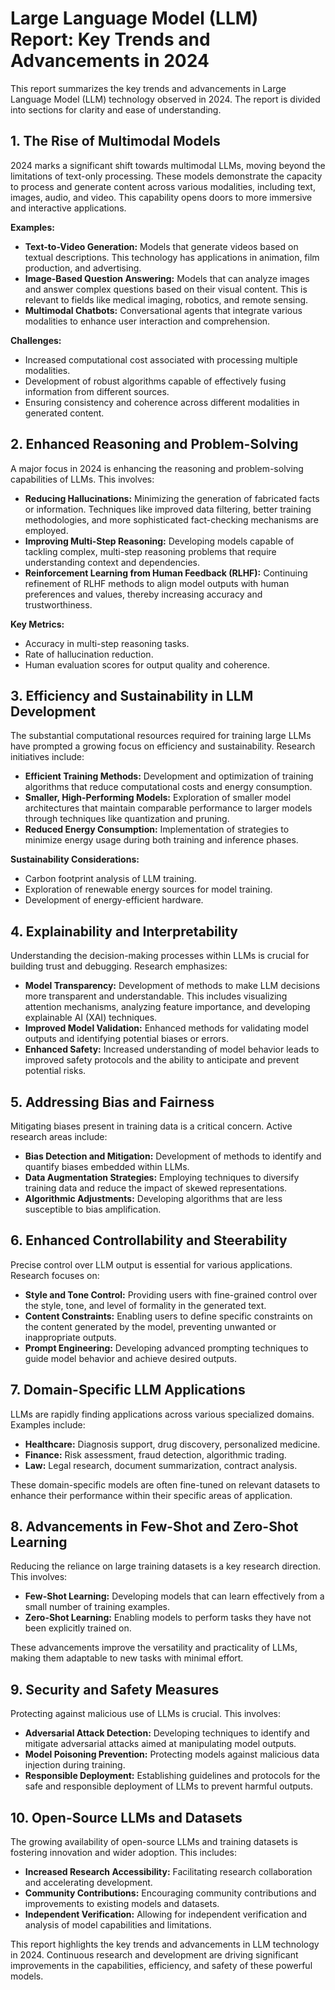 # Large Language Model (LLM) Report: Key Trends and Advancements in 2024

This report summarizes the key trends and advancements in Large Language Model (LLM) technology observed in 2024.  The report is divided into sections for clarity and ease of understanding.

## 1. The Rise of Multimodal Models

2024 marks a significant shift towards multimodal LLMs, moving beyond the limitations of text-only processing.  These models demonstrate the capacity to process and generate content across various modalities, including text, images, audio, and video. This capability opens doors to more immersive and interactive applications.

**Examples:**

*   **Text-to-Video Generation:** Models that generate videos based on textual descriptions. This technology has applications in animation, film production, and advertising.
*   **Image-Based Question Answering:**  Models that can analyze images and answer complex questions based on their visual content.  This is relevant to fields like medical imaging, robotics, and remote sensing.
*   **Multimodal Chatbots:** Conversational agents that integrate various modalities to enhance user interaction and comprehension.

**Challenges:**

*   Increased computational cost associated with processing multiple modalities.
*   Development of robust algorithms capable of effectively fusing information from different sources.
*   Ensuring consistency and coherence across different modalities in generated content.


## 2. Enhanced Reasoning and Problem-Solving

A major focus in 2024 is enhancing the reasoning and problem-solving capabilities of LLMs.  This involves:

*   **Reducing Hallucinations:**  Minimizing the generation of fabricated facts or information.  Techniques like improved data filtering, better training methodologies, and more sophisticated fact-checking mechanisms are employed.
*   **Improving Multi-Step Reasoning:**  Developing models capable of tackling complex, multi-step reasoning problems that require understanding context and dependencies.
*   **Reinforcement Learning from Human Feedback (RLHF):**  Continuing refinement of RLHF methods to align model outputs with human preferences and values, thereby increasing accuracy and trustworthiness.

**Key Metrics:**

*   Accuracy in multi-step reasoning tasks.
*   Rate of hallucination reduction.
*   Human evaluation scores for output quality and coherence.


## 3. Efficiency and Sustainability in LLM Development

The substantial computational resources required for training large LLMs have prompted a growing focus on efficiency and sustainability.  Research initiatives include:

*   **Efficient Training Methods:**  Development and optimization of training algorithms that reduce computational costs and energy consumption.
*   **Smaller, High-Performing Models:**  Exploration of smaller model architectures that maintain comparable performance to larger models through techniques like quantization and pruning.
*   **Reduced Energy Consumption:**  Implementation of strategies to minimize energy usage during both training and inference phases.

**Sustainability Considerations:**

*   Carbon footprint analysis of LLM training.
*   Exploration of renewable energy sources for model training.
*   Development of energy-efficient hardware.


## 4. Explainability and Interpretability

Understanding the decision-making processes within LLMs is crucial for building trust and debugging.  Research emphasizes:

*   **Model Transparency:**  Development of methods to make LLM decisions more transparent and understandable.  This includes visualizing attention mechanisms, analyzing feature importance, and developing explainable AI (XAI) techniques.
*   **Improved Model Validation:**  Enhanced methods for validating model outputs and identifying potential biases or errors.
*   **Enhanced Safety:**  Increased understanding of model behavior leads to improved safety protocols and the ability to anticipate and prevent potential risks.


## 5. Addressing Bias and Fairness

Mitigating biases present in training data is a critical concern.  Active research areas include:

*   **Bias Detection and Mitigation:**  Development of methods to identify and quantify biases embedded within LLMs.
*   **Data Augmentation Strategies:**  Employing techniques to diversify training data and reduce the impact of skewed representations.
*   **Algorithmic Adjustments:**  Developing algorithms that are less susceptible to bias amplification.


## 6. Enhanced Controllability and Steerability

Precise control over LLM output is essential for various applications.  Research focuses on:

*   **Style and Tone Control:**  Providing users with fine-grained control over the style, tone, and level of formality in the generated text.
*   **Content Constraints:**  Enabling users to define specific constraints on the content generated by the model, preventing unwanted or inappropriate outputs.
*   **Prompt Engineering:**  Developing advanced prompting techniques to guide model behavior and achieve desired outputs.


## 7.  Domain-Specific LLM Applications

LLMs are rapidly finding applications across various specialized domains.  Examples include:

*   **Healthcare:**  Diagnosis support, drug discovery, personalized medicine.
*   **Finance:**  Risk assessment, fraud detection, algorithmic trading.
*   **Law:**  Legal research, document summarization, contract analysis.

These domain-specific models are often fine-tuned on relevant datasets to enhance their performance within their specific areas of application.


## 8. Advancements in Few-Shot and Zero-Shot Learning

Reducing the reliance on large training datasets is a key research direction.  This involves:

*   **Few-Shot Learning:**  Developing models that can learn effectively from a small number of training examples.
*   **Zero-Shot Learning:**  Enabling models to perform tasks they have not been explicitly trained on.

These advancements improve the versatility and practicality of LLMs, making them adaptable to new tasks with minimal effort.


## 9.  Security and Safety Measures

Protecting against malicious use of LLMs is crucial.  This involves:

*   **Adversarial Attack Detection:**  Developing techniques to identify and mitigate adversarial attacks aimed at manipulating model outputs.
*   **Model Poisoning Prevention:**  Protecting models against malicious data injection during training.
*   **Responsible Deployment:**  Establishing guidelines and protocols for the safe and responsible deployment of LLMs to prevent harmful outputs.


## 10.  Open-Source LLMs and Datasets

The growing availability of open-source LLMs and training datasets is fostering innovation and wider adoption. This includes:

*   **Increased Research Accessibility:**  Facilitating research collaboration and accelerating development.
*   **Community Contributions:**  Encouraging community contributions and improvements to existing models and datasets.
*   **Independent Verification:**  Allowing for independent verification and analysis of model capabilities and limitations.


This report highlights the key trends and advancements in LLM technology in 2024.  Continuous research and development are driving significant improvements in the capabilities, efficiency, and safety of these powerful models.